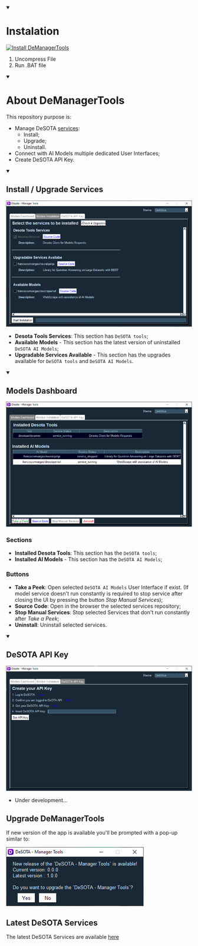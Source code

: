 <details open>
   <summary><h1>Instalation</h1></summary>

[![Install DeManagerTools](https://img.shields.io/static/v1?label=Desota%20-%20Manager%20Tools&message=Install&color=blue&logo=windows)](https://minhaskamal.github.io/DownGit/#/home?url=https://github.com/DeSOTAai/DeManagerTools/blob/main/executables/Windows/demanagertools.install.bat)

<!-- TODO: Convert desota host into HTTPS -->
<!-- [![Install DeManagerTools](https://img.shields.io/static/v1?label=Desota%20-%20Manager%20Tools&message=Install&color=blue&logo=windows)](http://129.152.27.36/assistant/download.php?system=win&file=demanagertools) -->

1. Uncompress File
2. Run .BAT file
</details>

<details open>
   <summary><h1>About DeManagerTools</h1></summary>

This repository purpose is:
 - Manage DeSOTA [services]((https://github.com/DeSOTAai/DeRunner/blob/main/Assets/latest_services.config.yaml)):
    - Install;
    - Upgrade;
    - Uninstall.
 - Connect with AI Models multiple dedicated User Interfaces;
 - Create DeSOTA API Key.
 
<details open>
   <summary><h2>Install / Upgrade Services</h2></summary>

![Install Tab](Assets/readme_files/readme_install_tab.png)

- **Desota Tools Services**: This section has `DeSOTA tools`;
- **Available Models** - This section has the latest version of uninstalled `DeSOTA AI Models`;
- **Upgradable Services Available** - This section has the upgrades available for `DeSOTA tools` and `DeSOTA AI Models`. 

</details>

<details open>
   <summary><h2>Models Dashboard</h2></summary>

 ![Dashboard Tab](Assets/readme_files/readme_dashboard_tab.png)

 ### Sections

- **Installed Desota Tools**: This section has the `DeSOTA tools`;
- **Installed AI Models** - This section has the  `DeSOTA AI Models`;

 ### Buttons

 - **Take a Peek**: Open selected `DeSOTA AI Models` User Interface if exist. (If model service doesn't run constantly is required to stop service after closing the UI by pressing the button *Stop Manual Services*);
 - **Source Code**: Open in the browser the selected services repository;
 - **Stop Manual Services**: Stop selected Services that don't run constantly after *Take a Peek*;
 - **Uninstall**: Uninstall selected services.

</details>

<details open>
    <summary><h2>DeSOTA API Key</h2></summary>

 ![API Tab](Assets/readme_files/readme_api_tab.png)

  - Under development...

  ## Upgrade DeManagerTools

  If new version of the app is available you'll be prompted with a pop-up similar to:

  ![Upgrade APP](Assets/readme_files/upgrade_app.PNG)

 ## Latest DeSOTA Services

  The latest DeSOTA Services are available [here](https://github.com/DeSOTAai/DeRunner/blob/main/Assets/latest_services.config.yaml)
  
</details>
</details>